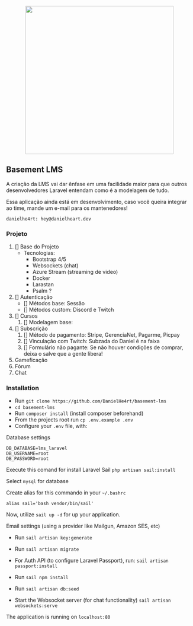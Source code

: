 <p align="center"><a href="https://laravel.com" target="_blank"><img src="https://raw.githubusercontent.com/laravel/art/master/logo-lockup/5%20SVG/2%20CMYK/1%20Full%20Color/laravel-logolockup-cmyk-red.svg" width="400"></a></p>


## Basement LMS

A criação da LMS vai dar ênfase em uma facilidade maior para que outros desenvolvedores Laravel entendam como é a modelagem de tudo.


Essa aplicação ainda está em desenvolvimento, caso você queira integrar ao time, mande um e-mail para os mantenedores!

```
danielhe4rt: hey@danielheart.dev
```

### Projeto
1. [] Base do Projeto
    * Tecnologias:
        * Bootstrap 4/5
        * Websockets (chat)
        * Azure Stream (streaming de video)
        * Docker
        * Larastan
        * Psalm ?
2. [] Autenticação
    * [] Métodos base: Sessão
    * [] Métodos custom: Discord e Twitch
3. [] Cursos
    1. [] Modelagem base:
4. [] Subscrição
    1. [] Método de pagamento: Stripe, GerenciaNet, Pagarme, Picpay
    2. [] Vinculação com Twitch: Subzada do Daniel é na faixa
    3. [] Formulário não pagante: Se não houver condições de comprar, deixa o salve que a gente libera!
5. Gameficação
6. Fórum
7. Chat

### Installation
* Run `git clone https://github.com/DanielHe4rt/basement-lms`
* `cd basement-lms`
* Run `composer install` (install composer beforehand)
* From the projects root run `cp .env.example .env`
* Configure your `.env` file, with:

Database settings
```
DB_DATABASE=lms_laravel
DB_USERNAME=root
DB_PASSWORD=root
```

Execute this comand for install Laravel Sail
`php artisan sail:install`

Select `mysql` for database

Create alias for this commando in your `~/.bashrc`

`alias sail='bash vendor/bin/sail'`

Now, utilize 
`sail up -d` for up your application.

Email settings (using a provider like Mailgun, Amazon SES, etc)

* Run `sail artisan key:generate`
* Run `sail artisan migrate`
* For Auth API (to configure Laravel Passport), run: `sail artisan passport:install`
* Run `sail npm install`
* Run `sail artisan db:seed`

* Start the Websocket server (for chat functionality) `sail artisan websockets:serve`



The application is running on `localhost:80`